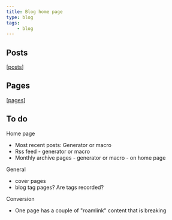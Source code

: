 ```yaml
---
title: Blog home page
type: blog
tags: 
    - blog
---
```



## Posts

[[posts]]

## Pages

[[pages]]


## To do

Home page

- Most recent posts: Generator or macro
- Rss feed - generator or macro
- Monthly archive pages - generator or macro - on home page

General

- cover pages
- blog tag pages? Are tags recorded?

Conversion

- One page has a couple of "roamlink" content that is breaking


[//begin]: # "Autogenerated link references for markdown compatibility"
[posts]: posts.md "Posts"
[pages]: pages.md "Pages"
[//end]: # "Autogenerated link references"
